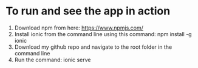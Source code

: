 # To run and see the app in action

1. Download npm from here: https://www.npmjs.com/
2. Install ionic from the command line using this command: npm install -g ionic
3. Download my github repo and navigate to the root folder in the command line
4. Run the command: ionic serve
